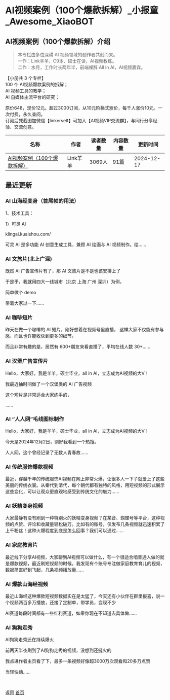 # AI视频案例（100个爆款拆解）_小报童_Awesome_XiaoBOT

## AI视频案例（100个爆款拆解）介绍
> 本专栏由多位深耕 AI 视频领域的创作者共创而来。    
一作：Link羊羊，C9本、硕士在读，AI视频教练。    
二作：水月，工作时长两年半，前端裸辞 All in AI，AI视频嘉宾。    
    
【小册共 3 个专栏】    
100 个 AI视频爆款案例的拆解；    
AI 视频工具的教学；    
AI 自媒体主流平台的研究；    
    
原价648，现价12元。超过3000订阅，从10元阶梯式涨价，每千人涨价10元。一次付费，永久查阅。    
订阅后凭截图加微信【linkerself】可加入【AI视频VIP交流群】，与同行分享经验、交流创意。  
  


|名称|作者|读者数量|内容数量|更新时间|
|---|---|---|---|---|
|[AI视频案例（100个爆款拆解）](https://xiaobot.net/p/link100?refer=0b133df9-27dc-423b-8101-639049001c13)|Link羊羊|3069人|91篇|2024-12-17|

## 最近更新
### AI 山海经变身（首尾帧的用法）

1、技术工具：

1）可灵 AI

klingai.kuaishou.com/

可灵 AI 是多功能 AI 创意生成工具，兼顾 AI 绘画与 AI 视频制作。绘......

### AI 文旅片(北上广深)

既然 AI 广告宣传片有了，那 AI 文旅片是不是也该安排上了

于是乎，我就用四大一线城市（北京 上海 广州 深圳）为例，

简单做个 demo

带着大家过一下......

### AI 咖啡短片

昨天在做一个咖啡的 AI 短片，刚好想着在视频号里直播， 这样大家不仅能有参与感，而且也许能收获到更多的细节。

而且非常有趣的是，居然有 600+朋友来看直播了，平均在线人数 30+......

### AI 汉堡广告宣传片

Hello，大家好，我是羊羊，硕士毕业，all in AI，立志成为AI视频的大V！

我最近抽时间做了一个汉堡类的 AI 广告视频

这个短片是非常适合大家练手的，

......

### AI “人人网”毛线图标制作

Hello，大家好，我是羊羊，硕士毕业，all in AI，立志成为AI视频的大V！

今天是2024年12月2日，刚好我看到一个热搜。

人人网，这个曾经记录了无数人青春故......

### AI 传统服饰爆款视频

最近，穿越千年的传统服饰AI视频在网上非常火爆，让很多人一下子就爱上了这些美丽的传统衣裳。从秦代到清代，每个朝代都有独特的风格，用短视频的形式展示这些变化，可以让观众更直观地感受到传统文化的魅力......

### AI 妖精变身视频

大家最静有没有刷到一种特别火的妖精变身视频？在某音、蝴蝶号等平台，这种视频的点赞、评论和收藏量轻松破万。比如有的账号，仅发布几条视频就迅速积累了上千粉丝！这种火爆程度到底是怎么回事？我们可以通过......

### AI 家庭教育片

最近线下分享AI视频，大家聊到AI视频可以做什么，有一个很适合咱普通人做的就是爆款视频，最近刷短视频的时候，我发现有个账号专注做家庭教育育儿的视频，数据简直好到飞起，几条视频播放量......

### AI 爆款山海经视频

最近山海经这种爆款短视频数据实在是太猛了，今天还有小伙伴在群里报喜，说一个视频两百多万播放，还接了定制单，带学员，变现不少

AI赛道每段时间都有一些红利赛道，如果你现在不知道去具体做......

### AI 狗狗走秀

AI狗狗走秀还在持续爆火

前两天半夜刷到了AI狗狗走秀的视频，没想到还挺火的

我点进作者主页看了下，最多一条视频好像超3000万次观看和20多万点赞

当轻快动......


<a href="https://github.com/Reno9527/awesome-xiaobot" style="color: white; text-decoration: none;">awesome-xiaobot</a>

返回 [首页](../README.md)
